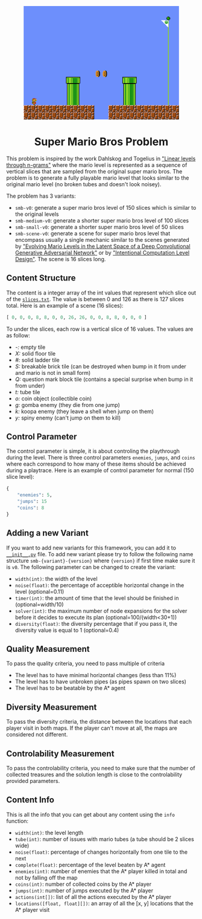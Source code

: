 <p align="center">
	<img height="300px" src="../../../images/smb/example.png"/>
</p>
<h1 align="center">
Super Mario Bros Problem
</h1>

This problem is inspired by the work Dahlskog and Togelius in ["Linear levels through n-grams"](http://julian.togelius.com/Dahlskog2014Linear.pdf) where the mario level is represented as a sequence of vertical slices that are sampled from the original super mario bros. The problem is to generate a fully playable mario level that looks similar to the original mario level (no broken tubes and doesn't look noisey).

The problem has 3 variants:
- `smb-v0`: generate a super mario bros level of 150 slices which is similar to the original levels
- `smb-medium-v0`: generate a shorter super mario bros level of 100 slices
- `smb-small-v0`: generate a shorter super mario bros level of 50 slices
- `smb-scene-v0`: generate a scene for super mario bros level that encompass usually a single mechanic similar to the scenes generated by ["Evolving Mario Levels in the Latent Space of a Deep Convolutional Generative Adversarial Network"](https://arxiv.org/abs/1805.00728) or by ["Intentional Computation Level Design"](https://arxiv.org/abs/1904.08972). The scene is 16 slices long.

## Content Structure
The content is a integer array of the int values that represent which slice out of the [`slices.txt`](https://github.com/amidos2006/pcg_benchmark/blob/main/pcg_benchmark/probs/smb/slices.txt). The value is between 0 and 126 as there is 127 slices total. Here is an example of a scene (16 slices):

```python
[ 0, 0, 0, 8, 8, 0, 0, 26, 26, 0, 0, 8, 8, 0, 0, 0 ]
```

To under the slices, each row is a vertical slice of 16 values. The values are as follow:
- *-:* empty tile
- *X:* solid floor tile
- *#:* solid ladder tile
- *S:* breakable brick tile (can be destroyed when bump in it from under and mario is not in small form)
- *Q:* question mark block tile (contains a special surprise when bump in it from under)
- *t:* tube tile
- *o:* coin object (collectible coin)
- *g:* gomba enemy (they die from one jump)
- *k:* koopa enemy (they leave a shell when jump on them)
- *y:* spiny enemy (can't jump on them to kill)

## Control Parameter
The control parameter is simple, it is about controling the playthrough during the level. There is three control parameters `enemies`, `jumps`, and `coins` where each correspond to how many of these items should be achieved during a playtrace. Here is an example of control parameter for normal (150 slice level):

```python
{
	"enemies": 5,
	"jumps": 15
	"coins": 8
}
```

## Adding a new Variant
If you want to add new variants for this framework, you can add it to [`__init__.py`](https://github.com/amidos2006/pcg_benchmark/blob/main/pcg_benchmark/probs/smb/__init__.py) file. To add new variant please try to follow the following name structure `smb-{variant}-{version}` where `{version}` if first time make sure it is `v0`. The following parameter can be changed to create the variant:
- `width(int)`: the width of the level
- `noise(float)`: the percentage of acceptible horizontal change in the level (optional=0.11)
- `timer(int)`: the amount of time that the level should be finished in (optional=width/10)
- `solver(int)`: the maximum number of node expansions for the solver before it decides to execute its plan (optional=100/(width<30+1))
- `diversity(float)`: the diversity percentage that if you pass it, the diversity value is equal to 1 (optional=0.4)

## Quality Measurement
To pass the quality criteria, you need to pass multiple of criteria
- The level has to have minimal horizontal changes (less than 11%)
- The level has to have unbroken pipes (as pipes spawn on two slices)
- The level has to be beatable by the A* agent

## Diversity Measurement
To pass the diversity criteria, the distance between the locations that each player visit in both maps. If the player can't move at all, the maps are considered not different.

## Controlability Measurement
To pass the controlability criteria, you need to make sure that the number of collected treasures and the solution length is close to the controlability provided parameters.

## Content Info
This is all the info that you can get about any content using the `info` function:
- `width(int)`: the level length
- `tube(int)`: number of issues with mario tubes (a tube should be 2 slices wide)
- `noise(float)`: percentage of changes horizontally from one tile to the next
- `complete(float)`: percentage of the level beaten by A* agent
- `enemies(int)`: number of enemies that the A* player killed in total and not by falling off the map
- `coins(int)`: number of collected coins by the A* player
- `jumps(int)`: number of jumps executed by the A* player
- `actions(int[])`: list of all the actions executed by the A* player
- `locations([float, float][])`: an array of all the [x, y] locations that the A* player visit